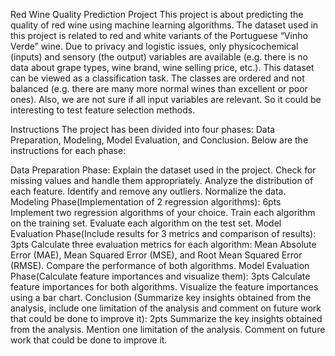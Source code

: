 Red Wine Quality Prediction Project
This project is about predicting the quality of red wine using machine learning algorithms. The dataset used in this project is related to red and white variants of the Portuguese “Vinho Verde” wine. Due to privacy and logistic issues, only physicochemical (inputs) and sensory (the output) variables are available (e.g. there is no data about grape types, wine brand, wine selling price, etc.). This dataset can be viewed as a classification task. The classes are ordered and not balanced (e.g. there are many more normal wines than excellent or poor ones). Also, we are not sure if all input variables are relevant. So it could be interesting to test feature selection methods.

Instructions
The project has been divided into four phases: Data Preparation, Modeling, Model Evaluation, and Conclusion. Below are the instructions for each phase:


Data Preparation Phase: 
Explain the dataset used in the project.
Check for missing values and handle them appropriately.
Analyze the distribution of each feature.
Identify and remove any outliers.
Normalize the data.
Modeling Phase(Implementation of 2 regression algorithms): 6pts
Implement two regression algorithms of your choice.
Train each algorithm on the training set.
Evaluate each algorithm on the test set.
Model Evaluation Phase(Include results for 3 metrics and comparison of results): 3pts
Calculate three evaluation metrics for each algorithm: Mean Absolute Error (MAE), Mean Squared Error (MSE), and Root Mean Squared Error (RMSE).
Compare the performance of both algorithms.
Model Evaluation Phase(Calculate feature importances and visualize them): 3pts
Calculate feature importances for both algorithms.
Visualize the feature importances using a bar chart.
Conclusion (Summarize key insights obtained from the analysis, include one limitation of the analysis and comment on future work that could be done to improve it): 2pts
Summarize the key insights obtained from the analysis.
Mention one limitation of the analysis.
Comment on future work that could be done to improve it.
